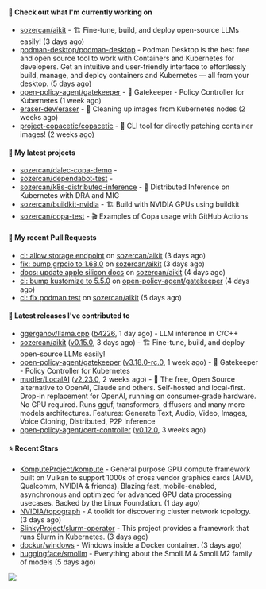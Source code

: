 #### 👷 Check out what I'm currently working on

- [sozercan/aikit](https://github.com/sozercan/aikit) - 🏗️ Fine-tune, build, and deploy open-source LLMs easily! (3 days ago)
- [podman-desktop/podman-desktop](https://github.com/podman-desktop/podman-desktop) - Podman Desktop is the best free and open source tool to work with Containers and Kubernetes for developers. Get an intuitive and user-friendly interface to effortlessly build, manage, and deploy containers and Kubernetes — all from your desktop. (5 days ago)
- [open-policy-agent/gatekeeper](https://github.com/open-policy-agent/gatekeeper) - 🐊 Gatekeeper - Policy Controller for Kubernetes (1 week ago)
- [eraser-dev/eraser](https://github.com/eraser-dev/eraser) - 🧹 Cleaning up images from Kubernetes nodes (2 weeks ago)
- [project-copacetic/copacetic](https://github.com/project-copacetic/copacetic) - 🧵 CLI tool for directly patching container images! (2 weeks ago)

#### 🌱 My latest projects

- [sozercan/dalec-copa-demo](https://github.com/sozercan/dalec-copa-demo) - 
- [sozercan/dependabot-test](https://github.com/sozercan/dependabot-test) - 
- [sozercan/k8s-distributed-inference](https://github.com/sozercan/k8s-distributed-inference) - 🦄 Distributed Inference on Kubernetes with DRA and MIG
- [sozercan/buildkit-nvidia](https://github.com/sozercan/buildkit-nvidia) - 🏗️ Build with NVIDIA GPUs using buildkit
- [sozercan/copa-test](https://github.com/sozercan/copa-test) - 🎬 Examples of Copa usage with GitHub Actions

#### 🔨 My recent Pull Requests

- [ci: allow storage endpoint](https://github.com/sozercan/aikit/pull/440) on [sozercan/aikit](https://github.com/sozercan/aikit) (3 days ago)
- [fix: bump grpcio to 1.68.0](https://github.com/sozercan/aikit/pull/437) on [sozercan/aikit](https://github.com/sozercan/aikit) (3 days ago)
- [docs: update apple silicon docs](https://github.com/sozercan/aikit/pull/436) on [sozercan/aikit](https://github.com/sozercan/aikit) (4 days ago)
- [ci: bump kustomize to 5.5.0](https://github.com/open-policy-agent/gatekeeper/pull/3717) on [open-policy-agent/gatekeeper](https://github.com/open-policy-agent/gatekeeper) (4 days ago)
- [ci: fix podman test](https://github.com/sozercan/aikit/pull/435) on [sozercan/aikit](https://github.com/sozercan/aikit) (5 days ago)

#### 🚀 Latest releases I've contributed to

- [ggerganov/llama.cpp](https://github.com/ggerganov/llama.cpp) ([b4226](https://github.com/ggerganov/llama.cpp/releases/tag/b4226), 1 day ago) - LLM inference in C/C&#43;&#43;
- [sozercan/aikit](https://github.com/sozercan/aikit) ([v0.15.0](https://github.com/sozercan/aikit/releases/tag/v0.15.0), 3 days ago) - 🏗️ Fine-tune, build, and deploy open-source LLMs easily!
- [open-policy-agent/gatekeeper](https://github.com/open-policy-agent/gatekeeper) ([v3.18.0-rc.0](https://github.com/open-policy-agent/gatekeeper/releases/tag/v3.18.0-rc.0), 1 week ago) - 🐊 Gatekeeper - Policy Controller for Kubernetes
- [mudler/LocalAI](https://github.com/mudler/LocalAI) ([v2.23.0](https://github.com/mudler/LocalAI/releases/tag/v2.23.0), 2 weeks ago) - :robot: The free, Open Source alternative to OpenAI, Claude and others. Self-hosted and local-first. Drop-in replacement for OpenAI,  running on consumer-grade hardware. No GPU required. Runs gguf, transformers, diffusers and many more models architectures. Features: Generate Text, Audio, Video, Images, Voice Cloning, Distributed, P2P inference
- [open-policy-agent/cert-controller](https://github.com/open-policy-agent/cert-controller) ([v0.12.0](https://github.com/open-policy-agent/cert-controller/releases/tag/v0.12.0), 3 weeks ago)

#### ⭐ Recent Stars

- [KomputeProject/kompute](https://github.com/KomputeProject/kompute) - General purpose GPU compute framework built on Vulkan to support 1000s of cross vendor graphics cards (AMD, Qualcomm, NVIDIA &amp; friends). Blazing fast, mobile-enabled, asynchronous and optimized for advanced GPU data processing usecases. Backed by the Linux Foundation. (1 day ago)
- [NVIDIA/topograph](https://github.com/NVIDIA/topograph) - A toolkit for discovering cluster network topology. (3 days ago)
- [SlinkyProject/slurm-operator](https://github.com/SlinkyProject/slurm-operator) - This project provides a framework that runs Slurm in Kubernetes. (3 days ago)
- [dockur/windows](https://github.com/dockur/windows) - Windows inside a Docker container. (3 days ago)
- [huggingface/smollm](https://github.com/huggingface/smollm) - Everything about the SmolLM &amp; SmolLM2 family of models  (5 days ago)

![](https://github-readme-stats.vercel.app/api?username=sozercan&theme=vision-friendly-dark&hide_border=false&include_all_commits=true&count_private=true)
